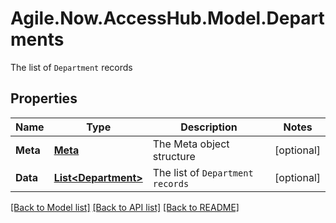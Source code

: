 # Agile.Now.AccessHub.Model.Departments
The list of `Department` records

## Properties

Name | Type | Description | Notes
------------ | ------------- | ------------- | -------------
**Meta** | [**Meta**](Meta.md) | The Meta object structure | [optional] 
**Data** | [**List&lt;Department&gt;**](Department.md) | The list of `Department records` | [optional] 

[[Back to Model list]](../../README.md#documentation-for-models) [[Back to API list]](../../README.md#documentation-for-api-endpoints) [[Back to README]](../../README.md)

